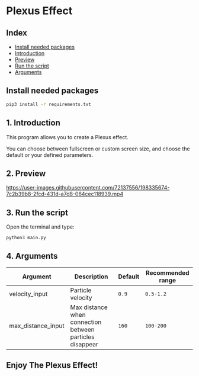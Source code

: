 # Plexus Effect

## Index
- [Install needed packages](#install-needed-packages)
- [Introduction](#1-introduction)
- [Preview](#2-preview)
- [Run the script](#3-run-the-script)
- [Arguments](#4-arguments)

## Install needed packages
```bash
pip3 install -r requirements.txt
```

## 1. Introduction
This program allows you to create a Plexus effect. 

You can choose between fullscreen or custom screen size, and choose the default or your defined parameters.


## 2. Preview

https://user-images.githubusercontent.com/72137556/198335674-7c2b39b8-2fcd-431d-a7d8-064cec118939.mp4


## 3. Run the script
<!-- Call the desired functions in this part of the `main.py` file: -->

Open the terminal and type:
```bash
python3 main.py
```

## 4. Arguments

| Argument | Description | Default | Recommended range | 
| -------- | ----------- | ------- | ----- |
| velocity_input | Particle velocity | `0.9` | `0.5-1.2` ||
| max_distance_input | Max distance when connection between particles disappear | `160` | `100-200` ||


## Enjoy The Plexus Effect!

